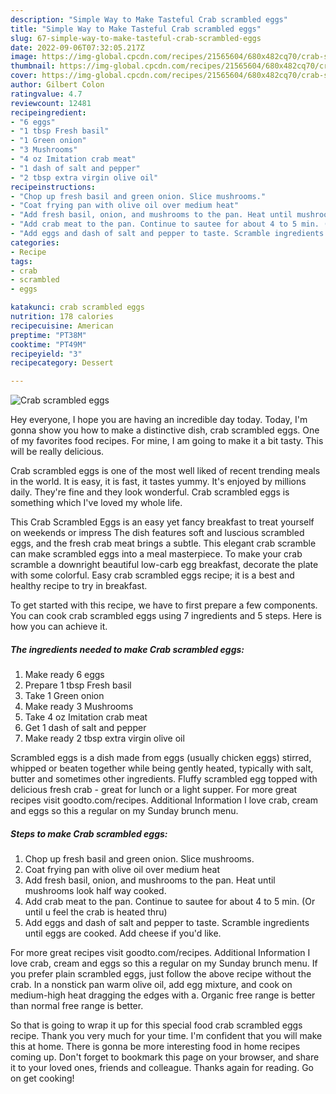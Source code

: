 ```yaml
---
description: "Simple Way to Make Tasteful Crab scrambled eggs"
title: "Simple Way to Make Tasteful Crab scrambled eggs"
slug: 67-simple-way-to-make-tasteful-crab-scrambled-eggs
date: 2022-09-06T07:32:05.217Z
image: https://img-global.cpcdn.com/recipes/21565604/680x482cq70/crab-scrambled-eggs-recipe-main-photo.jpg
thumbnail: https://img-global.cpcdn.com/recipes/21565604/680x482cq70/crab-scrambled-eggs-recipe-main-photo.jpg
cover: https://img-global.cpcdn.com/recipes/21565604/680x482cq70/crab-scrambled-eggs-recipe-main-photo.jpg
author: Gilbert Colon
ratingvalue: 4.7
reviewcount: 12481
recipeingredient:
- "6 eggs"
- "1 tbsp Fresh basil"
- "1 Green onion"
- "3 Mushrooms"
- "4 oz Imitation crab meat"
- "1 dash of salt and pepper"
- "2 tbsp extra virgin olive oil"
recipeinstructions:
- "Chop up fresh basil and green onion. Slice mushrooms."
- "Coat frying pan with olive oil over medium heat"
- "Add fresh basil, onion, and mushrooms to the pan. Heat until mushrooms look half way cooked."
- "Add crab meat to the pan. Continue to sautee for about 4 to 5 min. (Or until u feel the crab is heated thru)"
- "Add eggs and dash of salt and pepper to taste. Scramble ingredients until eggs are cooked. Add cheese if you&#39;d like."
categories:
- Recipe
tags:
- crab
- scrambled
- eggs

katakunci: crab scrambled eggs 
nutrition: 178 calories
recipecuisine: American
preptime: "PT38M"
cooktime: "PT49M"
recipeyield: "3"
recipecategory: Dessert

---
```



![Crab scrambled eggs](https://img-global.cpcdn.com/recipes/21565604/680x482cq70/crab-scrambled-eggs-recipe-main-photo.jpg)

Hey everyone, I hope you are having an incredible day today. Today, I'm gonna show you how to make a distinctive dish, crab scrambled eggs. One of my favorites food recipes. For mine, I am going to make it a bit tasty. This will be really delicious.

Crab scrambled eggs is one of the most well liked of recent trending meals in the world. It is easy, it is fast, it tastes yummy. It's enjoyed by millions daily. They're fine and they look wonderful. Crab scrambled eggs is something which I've loved my whole life.

This Crab Scrambled Eggs is an easy yet fancy breakfast to treat yourself on weekends or impress The dish features soft and luscious scrambled eggs, and the fresh crab meat brings a subtle. This elegant crab scramble can make scrambled eggs into a meal masterpiece. To make your crab scramble a downright beautiful low-carb egg breakfast, decorate the plate with some colorful. Easy crab scrambled eggs recipe; it is a best and healthy recipe to try in breakfast.


To get started with this recipe, we have to first prepare a few components. You can cook crab scrambled eggs using 7 ingredients and 5 steps. Here is how you can achieve it.

<!--inarticleads1-->

##### The ingredients needed to make Crab scrambled eggs:

1. Make ready 6 eggs
1. Prepare 1 tbsp Fresh basil
1. Take 1 Green onion
1. Make ready 3 Mushrooms
1. Take 4 oz Imitation crab meat
1. Get 1 dash of salt and pepper
1. Make ready 2 tbsp extra virgin olive oil


Scrambled eggs is a dish made from eggs (usually chicken eggs) stirred, whipped or beaten together while being gently heated, typically with salt, butter and sometimes other ingredients. Fluffy scrambled egg topped with delicious fresh crab - great for lunch or a light supper. For more great recipes visit goodto.com/recipes. Additional Information I love crab, cream and eggs so this a regular on my Sunday brunch menu. 

<!--inarticleads2-->

##### Steps to make Crab scrambled eggs:

1. Chop up fresh basil and green onion. Slice mushrooms.
1. Coat frying pan with olive oil over medium heat
1. Add fresh basil, onion, and mushrooms to the pan. Heat until mushrooms look half way cooked.
1. Add crab meat to the pan. Continue to sautee for about 4 to 5 min. (Or until u feel the crab is heated thru)
1. Add eggs and dash of salt and pepper to taste. Scramble ingredients until eggs are cooked. Add cheese if you&#39;d like.


For more great recipes visit goodto.com/recipes. Additional Information I love crab, cream and eggs so this a regular on my Sunday brunch menu. If you prefer plain scrambled eggs, just follow the above recipe without the crab. In a nonstick pan warm olive oil, add egg mixture, and cook on medium-high heat dragging the edges with a. Organic free range is better than normal free range is better. 

So that is going to wrap it up for this special food crab scrambled eggs recipe. Thank you very much for your time. I'm confident that you will make this at home. There is gonna be more interesting food in home recipes coming up. Don't forget to bookmark this page on your browser, and share it to your loved ones, friends and colleague. Thanks again for reading. Go on get cooking!
